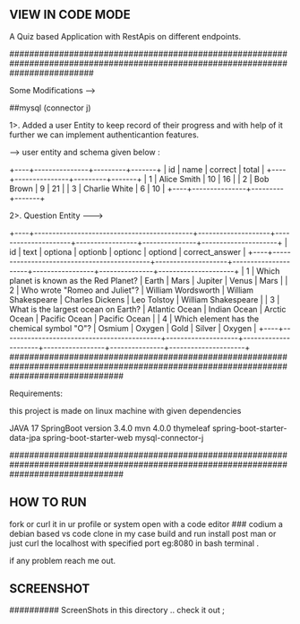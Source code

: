 ## VIEW IN CODE MODE ## 


A Quiz based Application with RestApis on different endpoints.

#################################################################################################################################

Some Modifications --> 

##mysql (connector j)

1>. Added a user Entity to keep record of their progress and with help of it further we can implement authenticantion features.

--> user entity and schema given below :

+----+---------------+---------+-------+
| id | name          | correct | total |
+----+---------------+---------+-------+
|  1 | Alice Smith   |      10 |    16 |
|  2 | Bob Brown     |       9 |    21 |
|  3 | Charlie White |       6 |    10 |
+----+---------------+---------+-------+


2>. Question Entity --->


+----+--------------------------------------------+--------------------+---------------------+-----------------+---------------+---------------------+
| id | text                                       | optiona            | optionb             | optionc         | optiond       | correct_answer      |
+----+--------------------------------------------+--------------------+---------------------+-----------------+---------------+---------------------+
|  1 | Which planet is known as the Red Planet?   | Earth              | Mars                | Jupiter         | Venus         | Mars                |
|  2 | Who wrote "Romeo and Juliet"?              | William Wordsworth | William Shakespeare | Charles Dickens | Leo Tolstoy   | William Shakespeare |
|  3 | What is the largest ocean on Earth?        | Atlantic Ocean     | Indian Ocean        | Arctic Ocean    | Pacific Ocean | Pacific Ocean       |
|  4 | Which element has the chemical symbol "O"? | Osmium             | Oxygen              | Gold            | Silver        | Oxygen              |
+----+--------------------------------------------+--------------------+---------------------+-----------------+---------------+---------------------+
#######################################################################################################################################

Requirements:

this project is made on linux machine with given dependencies


JAVA 17
SpringBoot version 3.4.0
mvn 4.0.0
thymeleaf
spring-boot-starter-data-jpa
spring-boot-starter-web
mysql-connector-j  

#######################################################################################################################################

##   HOW TO RUN  ##

fork or curl it in ur profile or system
open with a code editor ### codium a debian based vs code clone in my case
build and run 
install post man or just curl the localhost with specified port eg:8080 in bash terminal .

if any problem reach me out.

## SCREENSHOT ##

##########  ScreenShots in this directory .. check it out ;

